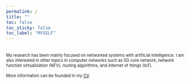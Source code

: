 ```yaml
---
permalink: /
title: ""
toc: false
toc_sticky: false 
toc_label: "MYSELF"
---
```

  
<br/>    
<span style="font-size:80%">  My research has been mainly focused on networked systems with artificial intelligence. I am also interested in other topics in computer networks such as 5G core network, network function virtualization (NFV), routing algorithms, and internet of things (IoT).
</span>

 
<span style="font-size:80%">  More information can be founded in my [CV].
</span>

[CV]:https://drive.google.com/file/d/16YJIA-b07VKIjtXHrA4NrzY23lYOptA4/view
